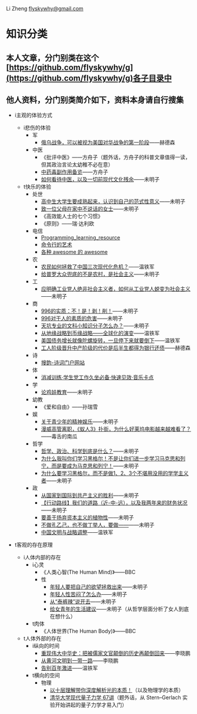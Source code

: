 Li Zheng <flyskywhy@gmail.com>

# 知识分类

## 本人文章，分门别类在这个[https://github.com/flyskywhy/g](https://github.com/flyskywhy/g)各子目录中

## 他人资料，分门别类简介如下，资料本身请自行搜集

- i主观的体验方式
	- i悲伤的体验
		- 军
			- [俄乌战争，可以被视为美国对华战争的第一阶段](https://www.bilibili.com/video/BV19G411L7Zm/)——赫德森
		- 中医
			- 《批评中医》——方舟子（题外话，方舟子的科普文章值得一读，但其政治言论太幼稚不必在意）
			- [中药毒副作用备览](https://www.douban.com/group/topic/4182073/)——方舟子
			- [如何看待中医，以及一切前现代文化残余](https://www.bilibili.com/video/BV1Ed4y1N7mh/)——未明子
	 - t快乐的体验
		- 处世
			- [高中生大学生要成熟起来，认识到自己的范式性意义](https://www.bilibili.com/video/BV13e4y1e7ss/)——未明子
			- [致一位父母在家中不说话的女士](https://www.bilibili.com/video/BV1ud4y1g7HN/)——未明子
			- 《高效能人士的七个习惯》
			- 《原则》——瑞·达利欧
		- 电信
			- [Programming_learning_resource](https://github.com/shihyu/Programming_learning_resource)
			- [命令行的艺术](https://github.com/jlevy/the-art-of-command-line/blob/master/README-zh.md)
			- [各种 awesome 的 awesome](https://github.com/sindresorhus/awesome)
		- 农
			- [农民如何拯救了中国三次现代化危机？](https://www.bilibili.com/video/BV1fr4y1L7E9/)——温铁军
			- [给普罗大众兜底的不是农村，是社会主义](https://www.bilibili.com/video/BV1FW4y1771p/)——未明子
		- 工
			- [应明确工业党人绝非社会主义者，如何从工业党人蜕变为社会主义](https://www.bilibili.com/video/BV1u24y1f7Rw/)——未明子
		- 商
			- [996的实质：不！是！剥！削！](https://space.bilibili.com/23191782/)——未明子
			- [996对于人的素质的危害](https://www.bilibili.com/video/BV1Pq4y1x7fi/)——未明子
			- [天坑专业的文科小知识分子怎么办？](https://www.bilibili.com/video/BV1zX4y1r73q/)——未明子
			- [从地缘战略到币缘战略——全球化的演变](https://www.bilibili.com/video/BV1pL411F7XS/)——温铁军
			- [美国债务增长就像陀螺旋转，一旦停下来就要倒下](https://www.bilibili.com/video/BV1he4y1e7FS/)——温铁军
			- [工人阶级晋升中产阶级的代价是后半生都得为银行还债](https://www.bilibili.com/video/BV1Re411P7iS/)——赫德森
		- 诗
			- [搜韵-诗词门户网站](https://sou-yun.cn/)
		- 体
			- [消减训练·学生党工作久坐必备·快速见效·音乐卡点](https://www.bilibili.com/video/BV1gy4y1J7Bg/)
		- 学
			- [论鸡娃教育](https://www.bilibili.com/video/BV1zT411n7it/)——未明子
		- 幼教
			- 《爱和自由》——孙瑞雪
		- 娱
			- [关于青少年的精神娱乐](https://www.bilibili.com/video/BV1Fh4y1H7Nf/)——未明子
			- [漫威高管离职，《蚁人3》扑街，为什么好莱坞电影越来越难看了？](https://www.bilibili.com/video/BV1xM411N73a/)——毒舌的南瓜
		- 哲学
			- [哲学、政治、科学到底是什么？](https://www.bilibili.com/video/BV1Jt4y1w71y/)——未明子
			- [为什么我叫你们学习黑格尔！不是让你们进一步学习马克思和列宁，而是要成为马克思和列宁！](https://www.bilibili.com/video/BV1D14y1H7CQ/)——未明子
			- [为什么要学习黑格尔，而不是做1、2、3个不堪用没用的学学主义者](https://www.bilibili.com/video/BV1V84y117jc/)——未明子
		- 政
			- [从国家到国际到共产主义的胜利](https://www.bilibili.com/video/BV1wG4y1b7Ki/)——未明子
			- [【行动路线】我们的道路（近-中-远），以及我两年来的财务状况](https://www.bilibili.com/video/BV1FW4y1x792/)——未明子
			- [要善于扬弃资本主义的植物性](https://www.bilibili.com/video/BV1hh411M7kk/)——未明子
			- [不做孔乙己，也不做丁举人，要做——](https://www.bilibili.com/video/BV15k4y1i74J/)——未明子
			- [中国文明与战略调整](https://www.bilibili.com/video/BV1VJ411r7ip/)——温铁军

- t客观的存在原理
	- i人体内部的存在
		- i心灵
			- 《人类心智(The Human Mind)》——BBC
			- 性
				- [年轻人要把自己的欲望拯救出来](https://www.bilibili.com/video/BV1WK411U7Mr/)——未明子
				- [年轻人性苦闷了怎么办](https://www.bilibili.com/video/BV1Aj411w7TS/)——未明子
				- [从“泰裤辣”说开去](https://www.bilibili.com/video/BV1s14y1Z7bk/)——未明子
				- [给女青年的生活建议](https://www.bilibili.com/video/BV1rP411h7VJ/)——未明子（从哲学层面分析了女人到底在想什么）
		- t肉体
			- 《人体世界(The Human Body)》——BBC
	- t人体外部的存在
		- i纵向的时间
			- [重现伟大中华史：把被儒家文官颠倒的历史再颠倒回来](http://www.xinfajia.net/15955.html)——李晓鹏
			- [从黄河文明到一带一路](http://mp.weixin.qq.com/mp/homepage?__biz=MjM5MzY0ODgyNg==&hid=1&sn=61e04d7a48852fd9b70e452649d829e3&scene=18#wechat_redirect)——李晓鹏
			- [告别百年激进](https://www.bilibili.com/video/BV1p64y1Y7aa/)——温铁军
		- t横向的空间
			- 物理
				- [以十层理解带你深度解析光的本质！](https://www.bilibili.com/video/BV1LC4y1V74r/)（以及物理学的本质）
				- [清华大学现代量子力学 67讲](https://www.bilibili.com/video/BV1up411R7Hg/)（题外话，从 Stern–Gerlach 实验开始讲起的量子力学才易入门）
